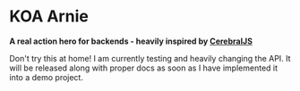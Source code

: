 # KOA Arnie

**A real action hero for backends - heavily inspired by [CerebralJS](http://www.cerebraljs.com/)**

Don't try this at home! I am currently testing and heavily changing the API. It will be released along with proper docs as soon as I have implemented it into a demo project.
